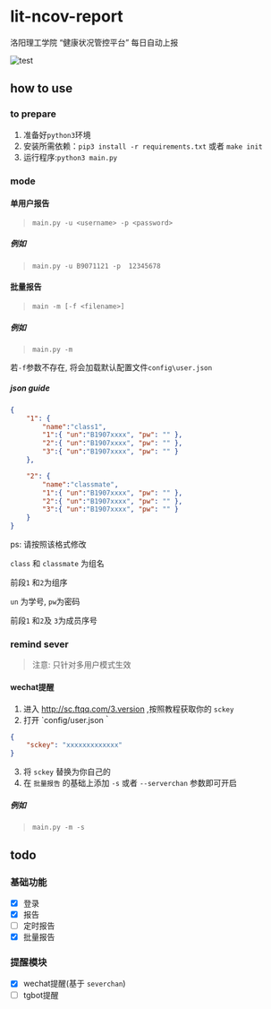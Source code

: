 # lit-ncov-report
洛阳理工学院 “健康状况管控平台” 每日自动上报

![test](https://raw.githubusercontent.com/icepie/lit-ncov-report/master/docs/run.png) 
## how to use
### to prepare
1. 准备好`python3`环境
2. 安装所需依赖：`pip3 install -r requirements.txt` 或者 `make init`
3. 运行程序:`python3 main.py`
### mode
#### 单用户报告
> `main.py -u <username> -p <password> `

##### 例如
 
> `main.py -u B9071121 -p  12345678`

#### 批量报告
> `main -m [-f <filename>]`

##### 例如
> `main.py -m`

若`-f`参数不存在, 将会加载默认配置文件`config\user.json`

##### json guide
```json
{
    "1": {
        "name":"class1",
        "1":{ "un":"B1907xxxx", "pw": "" },
        "2":{ "un":"B1907xxxx", "pw": "" },
        "3":{ "un":"B1907xxxx", "pw": "" }
    },

    "2": {
        "name":"classmate",
        "1":{ "un":"B1907xxxx", "pw": "" },
        "2":{ "un":"B1907xxxx", "pw": "" },
        "3":{ "un":"B1907xxxx", "pw": "" }
    }
}
 ```
ps:
请按照该格式修改

`class` 和 `classmate` 为组名

前段`1` 和`2`为组序

`un`  为学号, `pw`为密码

前段`1` 和`2`及  `3`为成员序号

### remind sever
> 注意: 只针对多用户模式生效

#### wechat提醒
1. 进入 http://sc.ftqq.com/3.version ,按照教程获取你的 `sckey`
2. 打开 `config/user.json｀

```json
{
    "sckey": "xxxxxxxxxxxxx"
}
 ```

3. 将 `sckey` 替换为你自己的
4. 在 `批量报告` 的基础上添加 `-s` 或者 `--serverchan` 参数即可开启
##### 例如
> `main.py -m -s`

## todo
### 基础功能
- [x] 登录
- [x] 报告
- [ ] 定时报告
- [x] 批量报告
### 提醒模块
- [x] wechat提醒(基于 `severchan`)
- [ ] tgbot提醒
